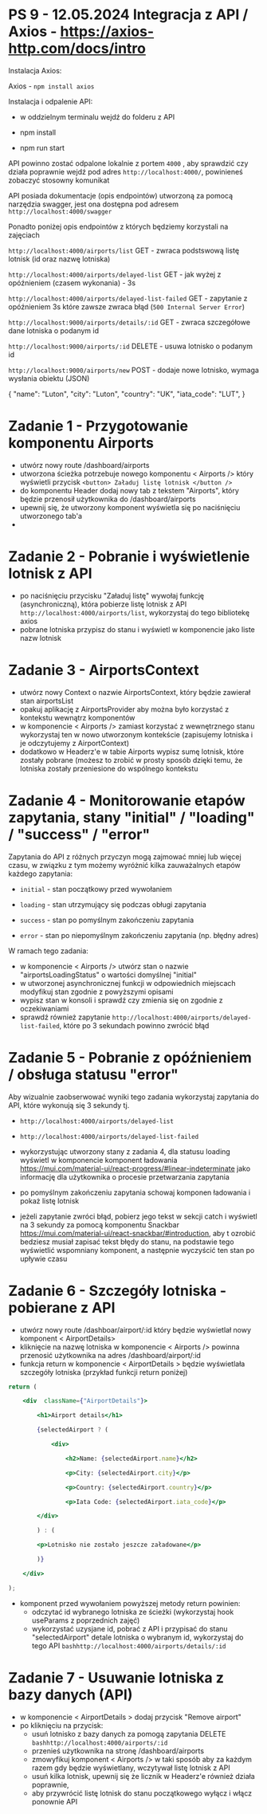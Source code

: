 # PS 9 - 12.05.2024 Integracja z API / Axios - https://axios-http.com/docs/intro

Instalacja Axios:

Axios - `npm install axios`

Instalacja i odpalenie API:

- w oddzielnym terminalu wejdź do folderu z API

- npm install

- npm run start

API powinno zostać odpalone lokalnie z portem `4000` , aby sprawdzić czy działa poprawnie wejdź pod adres `http://localhost:4000/`, powinieneś zobaczyć stosowny komunikat

API posiada dokumentacje (opis endpointów) utworzoną za pomocą narzędzia swagger, jest ona dostępna pod adresem  `http://localhost:4000/swagger`

Ponadto poniżej opis endpointów z których będziemy korzystali na zajęciach

`http://localhost:4000/airports/list` GET - zwraca podstswową listę lotnisk (id oraz nazwę lotniska)

`http://localhost:4000/airports/delayed-list` GET - jak wyżej z opóźnieniem (czasem wykonania) - 3s

`http://localhost:4000/airports/delayed-list-failed` GET - zapytanie z opóźnieniem 3s które zawsze zwraca błąd (`500 Internal Server Error`)

`http://localhost:9000/airports/details/:id` GET - zwraca szczegółowe dane lotniska o podanym id

`http://localhost:9000/airports/:id` DELETE - usuwa lotnisko o podanym id

`http://localhost:9000/airports/new` POST - dodaje nowe lotnisko, wymaga wysłania obiektu (JSON)

{
"name": "Luton",
"city": "Luton",
"country": "UK",
"iata_code": "LUT",
}

# Zadanie 1 - Przygotowanie komponentu Airports

  - utwórz nowy route /dashboard/airports
  - utworzona ścieżka potrzebuje nowego komponentu < Airports /> który wyświetli przycisk `<button> Załaduj listę lotnisk </button />`
  - do komponentu Header dodaj nowy tab z tekstem "Airports", który będzie przenosił użytkownika do /dashboard/airports
  - upewnij się, że utworzony komponent wyświetla się po naciśnięciu utworzonego tab'a
  -
# Zadanie 2 - Pobranie i wyświetlenie lotnisk z API
- po naciśnięciu przycisku "Załaduj listę" wywołaj funkcję (asynchroniczną), która pobierze listę lotnisk z API `http://localhost:4000/airports/list`, wykorzystaj do tego bibliotekę axios
- pobrane lotniska przypisz do stanu i wyświetl w komponencie jako liste nazw lotnisk

# Zadanie 3 - AirportsContext
- utwórz nowy Context o nazwie AirportsContext, który będzie zawierał stan airportsList
- opakuj aplikację z AirportsProvider aby można było korzystać z kontekstu wewnątrz komponentów
- w komponencie < Airports /> zamiast korzystać z wewnętrznego stanu wykorzystaj ten w nowo utworzonym kontekście (zapisujemy lotniska i je odczytujemy z AirportContext)
- dodatkowo w Headerz'e w tabie Airports wypisz sumę lotnisk, które zostały pobrane (możesz to zrobić w prosty sposób dzięki temu, że lotniska zostały przeniesione do wspólnego kontekstu

# Zadanie 4 - Monitorowanie etapów zapytania, stany "initial" / "loading" / "success" / "error"

Zapytania do API z różnych przyczyn mogą zajmować mniej lub więcej czasu, w związku z tym możemy wyróżnić kilka zauważalnych etapów każdego zapytania:

-   `initial`  - stan początkowy przed wywołaniem

-   `loading`  - stan utrzymujący się podczas obługi zapytania

-   `success`  - stan po pomyślnym zakończeniu zapytania

-   `error`  - stan po niepomyślnym zakończeniu zapytania (np. błędny adres)


W ramach tego zadania:
- w komponencie < Airports /> utwórz stan o nazwie "airportsLoadingStatus" o wartości domyślnej "initial"
- w utworzonej asynchronicznej funkcji w odpowiednich miejscach modyfikuj stan zgodnie z powyższymi opisami
- wypisz stan w konsoli i sprawdź czy zmienia się on zgodnie z oczekiwaniami
-  sprawdź również zapytanie `http://localhost:4000/airports/delayed-list-failed`, które po 3 sekundach powinno zwrócić błąd


# Zadanie 5 - Pobranie z opóźnieniem / obsługa statusu "error"
Aby wizualnie zaobserwować wyniki tego zadania wykorzystaj zapytania do API, które wykonują się 3 sekundy tj.
- `http://localhost:4000/airports/delayed-list`
- `http://localhost:4000/airports/delayed-list-failed`

- wykorzystując utworzony stany z zadania 4, dla statusu loading wyświetl w komponencie komponent ładowania https://mui.com/material-ui/react-progress/#linear-indeterminate jako informację dla użytkownika o procesie przetwarzania zapytania
- po pomyślnym zakończeniu zapytania schowaj komponen ładowania i pokaż listę lotnisk
- jeżeli zapytanie zwróci błąd, pobierz jego tekst w sekcji catch i wyświetl na 3 sekundy za pomocą komponentu Snackbar https://mui.com/material-ui/react-snackbar/#introduction, aby t ozrobić bedziesz musiał zapisać tekst błędy do stanu, na podstawie tego wyświetlić wspomniany komponent, a następnie wyczyścić ten stan po upływie czasu


# Zadanie 6 - Szczegóły lotniska - pobierane z API

- utwórz nowy route /dashboar/airport/:id który będzie wyświetlał nowy komponent < AirportDetails>
- kliknięcie na nazwę lotniska w komponencie < Airports /> powinna przenosić użytkownika na adres /dashboard/airport/:id
- funkcja return w komponencie < AirportDetails > będzie wyświetlała szczegóły lotniska (przykład funkcji return poniżej)
```jsx
return (

	<div  className={"AirportDetails"}>

		<h1>Airport details</h1>

		{selectedAirport ? (

			<div>

				<h2>Name: {selectedAirport.name}</h2>

				<p>City: {selectedAirport.city}</p>

				<p>Country: {selectedAirport.country}</p>

				<p>Iata Code: {selectedAirport.iata_code}</p>

		</div>

		) : (

		<p>Lotnisko nie zostało jeszcze załadowane</p>

		)}

	</div>

);
```
  - komponent przed wywołaniem powyższej metody return powinien:
	  - odczytać id wybranego lotniska ze ścieżki (wykorzystaj hook useParams z poprzednich zajęć)
	  - wykorzystać uzysjane id, pobrać z API i przypisać do stanu "selectedAirport" detale lotniska o wybranym id, wykorzystaj do tego API `bashhttp://localhost:4000/airports/details/:id`

# Zadanie 7 - Usuwanie lotniska z bazy danych (API)

- w komponencie < AirportDetails > dodaj przycisk "Remove airport"
- po kliknięciu na przycisk:
	- usuń lotnisko z bazy danych za pomogą zapytania DELETE `bashhttp://localhost:4000/airports/:id`
	- przenieś użytkownika na stronę /dashboard/airports
	- zmowyfikuj komponent < Airports /> w taki sposób aby za każdym razem gdy będzie wyświetlany, wczytywał listę lotnisk z API
	- usuń kilka lotnisk, upewnij się że licznik w Headerz'e również działa poprawnie,
	- aby przywrócić listę lotnisk do stanu początkowego wyłącz i włącz ponownie API
